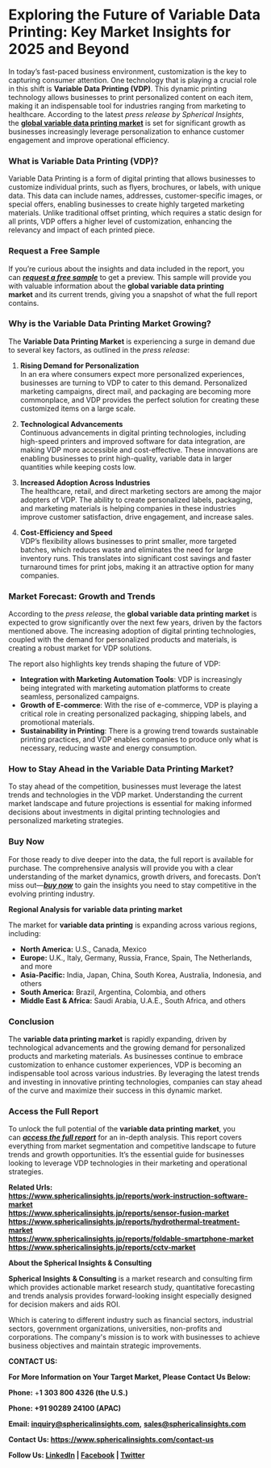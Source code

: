<h1><span data-keep-original-tag="false" data-original-attrs="{&quot;style&quot;:&quot;&quot;,&quot;face&quot;:&quot;Verdana, Arial, Helvetica, sans-serif&quot;}">Exploring the Future of Variable Data Printing: Key Market Insights for 2025 and Beyond</span></h1>
<p><span data-keep-original-tag="false" data-original-attrs="{&quot;style&quot;:&quot;&quot;,&quot;face&quot;:&quot;Verdana, Arial, Helvetica, sans-serif&quot;}">In today&rsquo;s fast-paced business environment, customization is the key to capturing consumer attention. One technology that is playing a crucial role in this shift is</span><span data-keep-original-tag="false" data-original-attrs="{&quot;style&quot;:&quot;&quot;,&quot;face&quot;:&quot;Verdana, Arial, Helvetica, sans-serif&quot;}">&nbsp;</span><strong data-original-attrs="{&quot;style&quot;:&quot;&quot;}">Variable Data Printing (VDP)</strong><span data-keep-original-tag="false" data-original-attrs="{&quot;style&quot;:&quot;&quot;,&quot;face&quot;:&quot;Verdana, Arial, Helvetica, sans-serif&quot;}">. This dynamic printing technology allows businesses to print personalized content on each item, making it an indispensable tool for industries ranging from marketing to healthcare. According to the latest</span><span data-keep-original-tag="false" data-original-attrs="{&quot;style&quot;:&quot;&quot;,&quot;face&quot;:&quot;Verdana, Arial, Helvetica, sans-serif&quot;}">&nbsp;</span><em data-original-attrs="{&quot;style&quot;:&quot;&quot;}">press release by Spherical Insights</em><span data-keep-original-tag="false" data-original-attrs="{&quot;style&quot;:&quot;&quot;,&quot;face&quot;:&quot;Verdana, Arial, Helvetica, sans-serif&quot;}">, the</span><span data-keep-original-tag="false" data-original-attrs="{&quot;style&quot;:&quot;&quot;,&quot;face&quot;:&quot;Verdana, Arial, Helvetica, sans-serif&quot;}">&nbsp;</span><strong data-original-attrs="{&quot;style&quot;:&quot;&quot;}"><span style="color: #0000ff;" data-keep-original-tag="false" data-original-attrs="{&quot;style&quot;:&quot;&quot;,&quot;data-mce-style&quot;:&quot;color: #0000ff;&quot;}"><a href="https://www.blogger.com/blog/post/edit/2229829948805703636/6893424031736777551#" data-original-attrs="{&quot;data-original-href&quot;:&quot;https://www.sphericalinsights.com/reports/variable-data-printing-market&quot;,&quot;data-mce-href&quot;:&quot;https://www.sphericalinsights.com/reports/variable-data-printing-market&quot;,&quot;data-mce-style&quot;:&quot;color: #0000ff;&quot;,&quot;style&quot;:&quot;&quot;,&quot;target&quot;:&quot;_blank&quot;}">global variable data printing market</a></span></strong><span data-keep-original-tag="false" data-original-attrs="{&quot;style&quot;:&quot;&quot;,&quot;face&quot;:&quot;Verdana, Arial, Helvetica, sans-serif&quot;}">&nbsp;is set for significant growth as businesses increasingly leverage personalization to enhance customer engagement and improve operational efficiency.</span></p>
<div class="group/conversation-turn relative flex w-full min-w-0 flex-col agent-turn" data-original-attrs="{&quot;style&quot;:&quot;&quot;}">
<div class="flex-col gap-1 md:gap-3">
<div class="flex max-w-full flex-col flex-grow">
<div class="min-h-8 text-message flex w-full flex-col items-end gap-2 whitespace-normal break-words text-start [.text-message+&amp;]:mt-5" dir="auto" data-original-attrs="{&quot;data-message-author-role&quot;:&quot;assistant&quot;,&quot;data-message-id&quot;:&quot;3475585e-224c-44d8-a59c-332d47032ff6&quot;,&quot;data-message-model-slug&quot;:&quot;gpt-4o-mini&quot;}">
<div class="flex w-full flex-col gap-1 empty:hidden first:pt-[3px]">
<div class="markdown prose w-full break-words dark:prose-invert light">
<h3>What is Variable Data Printing (VDP)?</h3>
<p>Variable Data Printing is a form of digital printing that allows businesses to customize individual prints, such as flyers, brochures, or labels, with unique data. This data can include names, addresses, customer-specific images, or special offers, enabling businesses to create highly targeted marketing materials. Unlike traditional offset printing, which requires a static design for all prints, VDP offers a higher level of customization, enhancing the relevancy and impact of each printed piece.</p>
<h3>Request a Free Sample</h3>
<p>If you&rsquo;re curious about the insights and data included in the report, you can&nbsp;<strong><span style="color: #0000ff;" data-keep-original-tag="false" data-original-attrs="{&quot;style&quot;:&quot;&quot;,&quot;data-mce-style&quot;:&quot;color: #0000ff;&quot;}"><em><a href="https://www.blogger.com/blog/post/edit/2229829948805703636/6893424031736777551#" rel="noopener" data-original-attrs="{&quot;data-original-href&quot;:&quot;https://www.sphericalinsights.com/request-sample/3208&quot;,&quot;data-mce-href&quot;:&quot;https://www.sphericalinsights.com/request-sample/3208&quot;,&quot;data-mce-style&quot;:&quot;color: #0000ff;&quot;,&quot;style&quot;:&quot;&quot;,&quot;target&quot;:&quot;_blank&quot;}">request a free sample</a></em></span></strong>&nbsp;to get a preview. This sample will provide you with valuable information about the&nbsp;<strong>global variable data printing market</strong>&nbsp;and its current trends, giving you a snapshot of what the full report contains.</p>
<h3>Why is the Variable Data Printing Market Growing?</h3>
<p>The&nbsp;<strong>Variable Data Printing Market</strong>&nbsp;is experiencing a surge in demand due to several key factors, as outlined in the&nbsp;<em>press release</em>:</p>
<ol>
<li>
<p><strong>Rising Demand for Personalization</strong><br />In an era where consumers expect more personalized experiences, businesses are turning to VDP to cater to this demand. Personalized marketing campaigns, direct mail, and packaging are becoming more commonplace, and VDP provides the perfect solution for creating these customized items on a large scale.</p>
</li>
<li>
<p><strong>Technological Advancements</strong><br />Continuous advancements in digital printing technologies, including high-speed printers and improved software for data integration, are making VDP more accessible and cost-effective. These innovations are enabling businesses to print high-quality, variable data in larger quantities while keeping costs low.</p>
</li>
<li>
<p><strong>Increased Adoption Across Industries</strong><br />The healthcare, retail, and direct marketing sectors are among the major adopters of VDP. The ability to create personalized labels, packaging, and marketing materials is helping companies in these industries improve customer satisfaction, drive engagement, and increase sales.</p>
</li>
<li>
<p><strong>Cost-Efficiency and Speed</strong><br />VDP&rsquo;s flexibility allows businesses to print smaller, more targeted batches, which reduces waste and eliminates the need for large inventory runs. This translates into significant cost savings and faster turnaround times for print jobs, making it an attractive option for many companies.</p>
</li>
</ol>
<h3>Market Forecast: Growth and Trends</h3>
<p>According to the&nbsp;<em>press release</em>, the&nbsp;<strong>global variable data printing market</strong>&nbsp;is expected to grow significantly over the next few years, driven by the factors mentioned above. The increasing adoption of digital printing technologies, coupled with the demand for personalized products and materials, is creating a robust market for VDP solutions.</p>
<p>The report also highlights key trends shaping the future of VDP:</p>
<ul>
<li><strong>Integration with Marketing Automation Tools</strong>: VDP is increasingly being integrated with marketing automation platforms to create seamless, personalized campaigns.</li>
<li><strong>Growth of E-commerce</strong>: With the rise of e-commerce, VDP is playing a critical role in creating personalized packaging, shipping labels, and promotional materials.</li>
<li><strong>Sustainability in Printing</strong>: There is a growing trend towards sustainable printing practices, and VDP enables companies to produce only what is necessary, reducing waste and energy consumption.</li>
</ul>
<h3>How to Stay Ahead in the Variable Data Printing Market?</h3>
<p>To stay ahead of the competition, businesses must leverage the latest trends and technologies in the VDP market. Understanding the current market landscape and future projections is essential for making informed decisions about investments in digital printing technologies and personalized marketing strategies.</p>
<h3>Buy Now</h3>
<p>For those ready to dive deeper into the data, the full report is available for purchase. The comprehensive analysis will provide you with a clear understanding of the market dynamics, growth drivers, and forecasts. Don&rsquo;t miss out&mdash;<strong><span style="color: #0000ff;" data-keep-original-tag="false" data-original-attrs="{&quot;style&quot;:&quot;&quot;,&quot;data-mce-style&quot;:&quot;color: #0000ff;&quot;}"><em><a href="https://www.blogger.com/blog/post/edit/2229829948805703636/6893424031736777551#" rel="noopener" data-original-attrs="{&quot;data-original-href&quot;:&quot;https://www.sphericalinsights.com/checkout/3208&quot;,&quot;data-mce-href&quot;:&quot;https://www.sphericalinsights.com/checkout/3208&quot;,&quot;data-mce-style&quot;:&quot;color: #0000ff;&quot;,&quot;style&quot;:&quot;&quot;,&quot;target&quot;:&quot;_blank&quot;}">buy now</a></em></span></strong>&nbsp;to gain the insights you need to stay competitive in the evolving printing industry.</p>
</div>
</div>
</div>
</div>
</div>
</div>
<p data-original-attrs="{&quot;style&quot;:&quot;&quot;}"><strong>Regional Analysis for&nbsp;<strong>variable data printing market</strong></strong></p>
<p data-original-attrs="{&quot;style&quot;:&quot;&quot;}">The market for&nbsp;<strong>variable data printing</strong>&nbsp;is expanding across various regions, including:</p>
<ul data-original-attrs="{&quot;style&quot;:&quot;&quot;}">
<li><strong>North America:</strong>&nbsp;U.S., Canada, Mexico</li>
<li><strong>Europe:</strong>&nbsp;U.K., Italy, Germany, Russia, France, Spain, The Netherlands, and more</li>
<li><strong>Asia-Pacific:</strong>&nbsp;India, Japan, China, South Korea, Australia, Indonesia, and others</li>
<li><strong>South America:</strong>&nbsp;Brazil, Argentina, Colombia, and others</li>
<li><strong>Middle East &amp; Africa:</strong>&nbsp;Saudi Arabia, U.A.E., South Africa, and others</li>
</ul>
<h3 data-original-attrs="{&quot;style&quot;:&quot;&quot;}">Conclusion</h3>
<p data-original-attrs="{&quot;style&quot;:&quot;&quot;}">The&nbsp;<strong>variable data printing market</strong>&nbsp;is rapidly expanding, driven by technological advancements and the growing demand for personalized products and marketing materials. As businesses continue to embrace customization to enhance customer experiences, VDP is becoming an indispensable tool across various industries. By leveraging the latest trends and investing in innovative printing technologies, companies can stay ahead of the curve and maximize their success in this dynamic market.</p>
<h3 data-original-attrs="{&quot;style&quot;:&quot;&quot;}">Access the Full Report</h3>
<p data-original-attrs="{&quot;style&quot;:&quot;&quot;}">To unlock the full potential of the&nbsp;<strong>variable data printing market</strong>, you can&nbsp;<strong><span style="color: #0000ff;" data-keep-original-tag="false" data-original-attrs="{&quot;style&quot;:&quot;&quot;,&quot;data-mce-style&quot;:&quot;color: #0000ff;&quot;}"><em><a href="https://www.blogger.com/blog/post/edit/2229829948805703636/6893424031736777551#" rel="noopener" data-original-attrs="{&quot;data-original-href&quot;:&quot;https://www.sphericalinsights.com/reports/variable-data-printing-market&quot;,&quot;data-mce-href&quot;:&quot;https://www.sphericalinsights.com/reports/variable-data-printing-market&quot;,&quot;data-mce-style&quot;:&quot;color: #0000ff;&quot;,&quot;style&quot;:&quot;&quot;,&quot;target&quot;:&quot;_blank&quot;}">access the full report</a></em></span></strong>&nbsp;for an in-depth analysis. This report covers everything from market segmentation and competitive landscape to future trends and growth opportunities. It&rsquo;s the essential guide for businesses looking to leverage VDP technologies in their marketing and operational strategies.</p>
<p data-original-attrs="{&quot;style&quot;:&quot;&quot;}"><strong>Related Urls:</strong><strong><br /><span style="color: #0000ff;" data-keep-original-tag="false" data-original-attrs="{&quot;style&quot;:&quot;&quot;,&quot;data-mce-style&quot;:&quot;color: #0000ff;&quot;}"><a href="https://www.blogger.com/blog/post/edit/2229829948805703636/6893424031736777551#" data-original-attrs="{&quot;data-original-href&quot;:&quot;https://www.sphericalinsights.jp/reports/work-instruction-software-market&quot;,&quot;data-mce-style&quot;:&quot;color: #0000ff;&quot;,&quot;style&quot;:&quot;&quot;}">https://www.sphericalinsights.jp/reports/work-instruction-software-market</a>&nbsp;</span><br /><span style="color: #0000ff;" data-keep-original-tag="false" data-original-attrs="{&quot;style&quot;:&quot;&quot;,&quot;data-mce-style&quot;:&quot;color: #0000ff;&quot;}"><a href="https://www.blogger.com/blog/post/edit/2229829948805703636/6893424031736777551#" data-original-attrs="{&quot;data-original-href&quot;:&quot;https://www.sphericalinsights.jp/reports/sensor-fusion-market&quot;,&quot;data-mce-style&quot;:&quot;color: #0000ff;&quot;,&quot;style&quot;:&quot;&quot;}">https://www.sphericalinsights.jp/reports/sensor-fusion-market</a>&nbsp;</span><br /><span style="color: #0000ff;" data-keep-original-tag="false" data-original-attrs="{&quot;style&quot;:&quot;&quot;,&quot;data-mce-style&quot;:&quot;color: #0000ff;&quot;}"><a href="https://www.blogger.com/blog/post/edit/2229829948805703636/6893424031736777551#" data-original-attrs="{&quot;data-original-href&quot;:&quot;https://www.sphericalinsights.jp/reports/hydrothermal-treatment-market&quot;,&quot;data-mce-style&quot;:&quot;color: #0000ff;&quot;,&quot;style&quot;:&quot;&quot;}">https://www.sphericalinsights.jp/reports/hydrothermal-treatment-market</a>&nbsp;</span><br /><span style="color: #0000ff;" data-keep-original-tag="false" data-original-attrs="{&quot;style&quot;:&quot;&quot;,&quot;data-mce-style&quot;:&quot;color: #0000ff;&quot;}"><a href="https://www.blogger.com/blog/post/edit/2229829948805703636/6893424031736777551#" data-original-attrs="{&quot;data-original-href&quot;:&quot;https://www.sphericalinsights.jp/reports/foldable-smartphone-market&quot;,&quot;data-mce-style&quot;:&quot;color: #0000ff;&quot;,&quot;style&quot;:&quot;&quot;}">https://www.sphericalinsights.jp/reports/foldable-smartphone-market</a>&nbsp;</span><br /><span style="color: #0000ff;" data-keep-original-tag="false" data-original-attrs="{&quot;style&quot;:&quot;&quot;,&quot;data-mce-style&quot;:&quot;color: #0000ff;&quot;}"><a href="https://www.blogger.com/blog/post/edit/2229829948805703636/6893424031736777551#" data-original-attrs="{&quot;data-original-href&quot;:&quot;https://www.sphericalinsights.jp/reports/cctv-market&quot;,&quot;data-mce-style&quot;:&quot;color: #0000ff;&quot;,&quot;style&quot;:&quot;&quot;}">https://www.sphericalinsights.jp/reports/cctv-market</a>&nbsp;</span><br /></strong></p>
<p data-original-attrs="{&quot;style&quot;:&quot;&quot;}"><strong>About the Spherical Insights&nbsp;&amp; Consulting&nbsp;&nbsp;</strong></p>
<p data-original-attrs="{&quot;style&quot;:&quot;&quot;}"><strong>Spherical Insights</strong>&nbsp;<strong>&amp; Consulting</strong>&nbsp;is a market research and consulting firm which provides actionable market research study, quantitative forecasting and trends analysis provides forward-looking insight especially designed for decision makers and aids ROI.</p>
<p data-original-attrs="{&quot;style&quot;:&quot;&quot;}">Which is catering to different industry such as financial sectors, industrial sectors, government organizations, universities, non-profits and corporations. The company's mission is to work with businesses to achieve business objectives and maintain strategic improvements.&nbsp;</p>
<p data-original-attrs="{&quot;style&quot;:&quot;&quot;}"><strong>CONTACT US:</strong></p>
<p data-original-attrs="{&quot;style&quot;:&quot;&quot;}"><strong>For More Information on Your Target Market, Please Contact Us Below:&nbsp;&nbsp;&nbsp;&nbsp;</strong></p>
<p data-original-attrs="{&quot;style&quot;:&quot;&quot;}"><strong>Phone:</strong>&nbsp;+<strong>1 303 800 4326 (the U.S.)</strong></p>
<p data-original-attrs="{&quot;style&quot;:&quot;&quot;}"><strong>Phone:&nbsp;+91 90289 24100 (APAC)</strong></p>
<p data-original-attrs="{&quot;style&quot;:&quot;&quot;}"><strong>Email:&nbsp;</strong><a title="" href="https://www.blogger.com/blog/post/edit/2229829948805703636/6893424031736777551#" rel="nofollow" data-original-attrs="{&quot;data-original-href&quot;:&quot;https://www.globenewswire.com/Tracker?data=IvAqG10VIVrlDrFULUfIkXt0v58NRvo7u1SDsThC_7vKPqGvsT9-YUHYJfQTe8e6hv1b6QyvovqTek_YD8ayHwagKIE6g97rudMT4Blf6uwCMJQWGQHjcOxTrOyOHhnIsQcLp4nLHdXYvdPLoHKo5eUkLbPkQT9bflwj-oFDQkhOrXtDZvM2DjYjduRn87pA3rRRnXauOCcJkH8J4BPYfiNxwEFD-sBgMWEwh426IA-f2Jio4Tbu2J4WpvOKZ1aw1FvYiVQ41FQWvfV685OSRc-REJbMMmimS1dQOzU9keA=&quot;,&quot;data-mce-href&quot;:&quot;https://www.globenewswire.com/Tracker?data=IvAqG10VIVrlDrFULUfIkXt0v58NRvo7u1SDsThC_7vKPqGvsT9-YUHYJfQTe8e6hv1b6QyvovqTek_YD8ayHwagKIE6g97rudMT4Blf6uwCMJQWGQHjcOxTrOyOHhnIsQcLp4nLHdXYvdPLoHKo5eUkLbPkQT9bflwj-oFDQkhOrXtDZvM2DjYjduRn87pA3rRRnXauOCcJkH8J4BPYfiNxwEFD-sBgMWEwh426IA-f2Jio4Tbu2J4WpvOKZ1aw1FvYiVQ41FQWvfV685OSRc-REJbMMmimS1dQOzU9keA=&quot;,&quot;target&quot;:&quot;_blank&quot;}"><strong>inquiry@sphericalinsights.com</strong></a><strong>,</strong>&nbsp;<a title="" href="https://www.blogger.com/blog/post/edit/2229829948805703636/6893424031736777551#" rel="nofollow" data-original-attrs="{&quot;data-original-href&quot;:&quot;https://www.globenewswire.com/Tracker?data=R25_4FhnORgTNZu1fy5b9Cjak2--rWMXxqM6SFyWM_Rq_rNTaT-FuDgjY5GFrThMuIaIex_kdxTM9PAYm-43CRWpDdebwXFdv995aWJcZ3Jf7SrdcSsQWnAWS9I3joDO97mqcekVsxx1Elxh8PgPDBj6_BdL26TVWvQTtLFrwaoRfF2qduVTGC85QWvuBITMobKkHhclXhg1q8yFU5vohN8hGu_aRuWS4Eo8Vjco3EE1ZoV_Lun3Y2qna2UYtoJLKzy0MOru3WiN1XQHV6erSaMSEmzVR-Kx5JDP6uG_8Dk=&quot;,&quot;data-mce-href&quot;:&quot;https://www.globenewswire.com/Tracker?data=R25_4FhnORgTNZu1fy5b9Cjak2--rWMXxqM6SFyWM_Rq_rNTaT-FuDgjY5GFrThMuIaIex_kdxTM9PAYm-43CRWpDdebwXFdv995aWJcZ3Jf7SrdcSsQWnAWS9I3joDO97mqcekVsxx1Elxh8PgPDBj6_BdL26TVWvQTtLFrwaoRfF2qduVTGC85QWvuBITMobKkHhclXhg1q8yFU5vohN8hGu_aRuWS4Eo8Vjco3EE1ZoV_Lun3Y2qna2UYtoJLKzy0MOru3WiN1XQHV6erSaMSEmzVR-Kx5JDP6uG_8Dk=&quot;,&quot;target&quot;:&quot;_blank&quot;}"><strong>sales@sphericalinsights.com</strong></a></p>
<p data-original-attrs="{&quot;style&quot;:&quot;&quot;}"><strong>Contact Us:&nbsp;</strong><a href="https://www.blogger.com/blog/post/edit/2229829948805703636/6893424031736777551#" rel="nofollow" data-original-attrs="{&quot;data-original-href&quot;:&quot;https://www.sphericalinsights.com/contact-us&quot;,&quot;data-mce-href&quot;:&quot;https://www.sphericalinsights.com/contact-us&quot;,&quot;target&quot;:&quot;_blank&quot;}"><strong>https://www.sphericalinsights.com/contact-us</strong></a></p>
<p data-original-attrs="{&quot;style&quot;:&quot;&quot;}"><strong>Follow Us:&nbsp;</strong><a href="https://www.blogger.com/blog/post/edit/2229829948805703636/6893424031736777551#" rel="nofollow" data-original-attrs="{&quot;data-original-href&quot;:&quot;https://www.linkedin.com/company/spherical-insight/mycompany/verification/&quot;,&quot;data-mce-href&quot;:&quot;https://www.linkedin.com/company/spherical-insight/mycompany/verification/&quot;,&quot;target&quot;:&quot;_blank&quot;}"><strong>LinkedIn</strong></a><strong>&nbsp;|&nbsp;</strong><a href="https://www.blogger.com/blog/post/edit/2229829948805703636/6893424031736777551#" rel="nofollow" data-original-attrs="{&quot;data-original-href&quot;:&quot;https://www.facebook.com/sphericalinsights22&quot;,&quot;data-mce-href&quot;:&quot;https://www.facebook.com/sphericalinsights22&quot;,&quot;target&quot;:&quot;_blank&quot;}"><strong>Facebook</strong></a><strong>&nbsp;|&nbsp;</strong><a href="https://www.blogger.com/blog/post/edit/2229829948805703636/6893424031736777551#" rel="nofollow" data-original-attrs="{&quot;data-original-href&quot;:&quot;https://twitter.com/SInsights_US&quot;,&quot;data-mce-href&quot;:&quot;https://twitter.com/SInsights_US&quot;,&quot;target&quot;:&quot;_blank&quot;}"><strong>Twitter</strong></a></p>
<div class="alert-div" style="display: none; background-color: red;">
<p class="alert-p">username or apikey dont exist</p>
</div>
